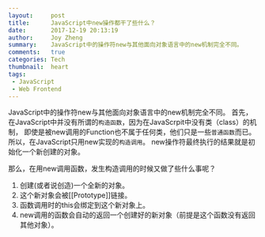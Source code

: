 ```yaml
---
layout:     post
title:      JavaScript中new操作都干了些什么？
date:       2017-12-19 20:13:19
author:     Joy Zheng
summary:    JavaScript中的操作符new与其他面向对象语言中的new机制完全不同。
comments:   true
categories: Tech
thumbnail:  heart
tags:
 - JavaScript
 - Web Frontend
---
```


JavaScript中的操作符new与其他面向对象语言中的new机制完全不同。
首先，在JavaScript中并没有所谓的`构造函数`，因为在JavaScrpit中没有类（class）的机制，
即使是被new调用的Function也不属于任何类，他们只是一些`普通函数`而已。
所以，在JavaScript只用new实现的`构造调用`。
new操作符最终执行的结果就是初始化一个新创建的对象。

那么，在用new调用函数，发生构造调用的时候又做了些什么事呢？

  1. 创建(或者说创造)一个全新的对象。
  2. 这个新对象会被[[Prototype]]链接。
  3. 函数调用时的this会绑定到这个新对象上。
  4. new调用的函数会自动的返回一个创建好的新对象（前提是这个函数没有返回其他对象）。